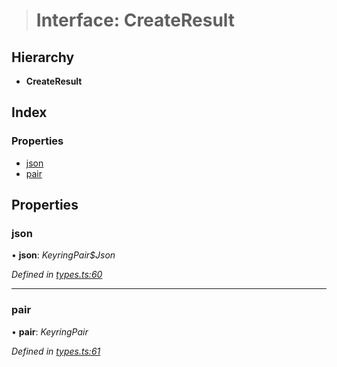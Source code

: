 > # Interface: CreateResult

## Hierarchy

* **CreateResult**

## Index

### Properties

* [json](_types_.createresult.md#json)
* [pair](_types_.createresult.md#pair)

## Properties

###  json

• **json**: *KeyringPair$Json*

*Defined in [types.ts:60](https://github.com/polkadot-js/ui/blob/6e4f9df/packages/ui-keyring/src/types.ts#L60)*

___

###  pair

• **pair**: *KeyringPair*

*Defined in [types.ts:61](https://github.com/polkadot-js/ui/blob/6e4f9df/packages/ui-keyring/src/types.ts#L61)*
